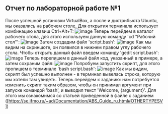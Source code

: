 ## Отчет по лабораторной работе №1
После успешной установки VirtualBox, а после и дистрибьюта Ubuntu, мы оказались на рабочем столе. Для открытия терминала использует комбинацию клавиш Ctrl+Alt+T:
![image](https://github.com/user-attachments/assets/b1e66ec7-a0c2-4cd0-a003-88c43e6cb6b2)
Теперь перейдем в каталог рабочего стола, для этого используем данную команду 'cd "Рабочий стол"':
![image](https://github.com/user-attachments/assets/8b8fa7bb-2ab0-4277-acfb-58a3a553294e)
Затем создадим файл 'script.bash':
![image](https://github.com/user-attachments/assets/b8011ef8-fe45-499b-9dbf-7a9a2e4f5b9b)
Как мы видим на скриншоте, он появился в нижнем правом углу рабочего стола. Чтобы открыть данный файл введем команду 'gedit script.bash':
![image](https://github.com/user-attachments/assets/ffc5c931-141c-416e-9c8f-3dc17c125a78)
Теперь перепишем в данный файл код, указанный в примере, а затем сохраним файл:
![image](https://github.com/user-attachments/assets/b5746b47-8f03-4342-afe0-8b8c37bf87cd)
Попробуем запустить скрипт, для этого пропишем в терминале 'bash script.bash':
![image](https://github.com/user-attachments/assets/55746327-e4ee-40ad-a1ac-abfa48c74e08)
Как мы видим, скрипт был успешно выполнен - в терминал вывелась строка, которую мы хотели там увидеть. Теперь перейдем к заданию: нам потребуется изменить скрипт таким образом, чтобы он принимал аргумент при запуске командой 'bash', и выводил текст 'Welcome, {argument}'. Для этого мы ознакомимся со статьей приведенной в файле с заданием ([https://se.ifmo.ru/~ad/Documentation/ABS_Guide_ru.html#OTHERTYPESV])
